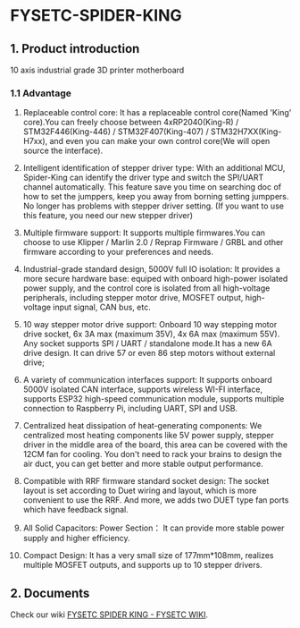 # FYSETC-SPIDER-KING

## 1. Product introduction

10 axis industrial grade 3D printer motherboard

### 1.1 Advantage

1. Replaceable control core:
   It has a replaceable control core(Named 'King' core).You can freely choose between 4xRP2040(King-R) / STM32F446(King-446) / STM32F407(King-407) / STM32H7XX(King-H7xx), and even you can make your own control core(We will open source the interface).

2. Intelligent identification of stepper driver type:
   With an additional MCU, Spider-King can identify the driver type and switch the SPI/UART channel automatically.
   This feature save you time on searching doc of how to set the jumppers, keep you away from borning setting jumppers. No longer has problems with stepper driver setting. (If you want to use this feature, you need our new stepper driver)

3. Multiple firmware support:
   It supports multiple firmwares.You can choose to use Klipper / Marlin 2.0 / Reprap Firmware / GRBL and other firmware according to your preferences and needs.

4. Industrial-grade standard design, 5000V full IO isolation:
   It provides a more secure hardware base: equiped with onboard high-power isolated power supply, and the control core is isolated from all high-voltage peripherals, including stepper motor drive, MOSFET output, high-voltage input signal, CAN bus, etc.

5. 10 way stepper motor drive support:
   Onboard 10 way stepping motor drive socket, 6x 3A max (maximum 35V), 4x 6A max (maximum 55V). Any socket supports SPI / UART / standalone mode.It has a new 6A drive design. It can drive 57 or even 86 step motors without external drive;

6. A variety of communication interfaces support:
   It supports onboard 5000V isolated CAN interface, supports wireless WI-FI interface, supports ESP32 high-speed communication module, supports multiple connection to Raspberry Pi, including UART, SPI and USB.

7. Centralized heat dissipation of heat-generating components:
   We centralized most heating components like 5V power supply, stepper driver in the middle area of the board, this area can be covered with the 12CM fan for cooling. You don't need to rack your brains to design the air duct, you can get better and more stable output performance.

8. Compatible with RRF firmware standard socket design:
   The socket layout is set according to Duet wiring and layout, which is more convenient to use the RRF. And more, we adds two DUET type fan ports which have feedback signal.

9. All Solid Capacitors: Power Section：
   It can provide more stable power supply and higher efficiency.

10. Compact Design:
    It has a very small size of 177mm*108mm, realizes multiple MOSFET outputs, and supports up to 10 stepper drivers.

## 2. Documents

Check our wiki [FYSETC SPIDER KING - FYSETC WIKI](https://wiki.fysetc.com/FYSETC-SPIDER-KING/).
